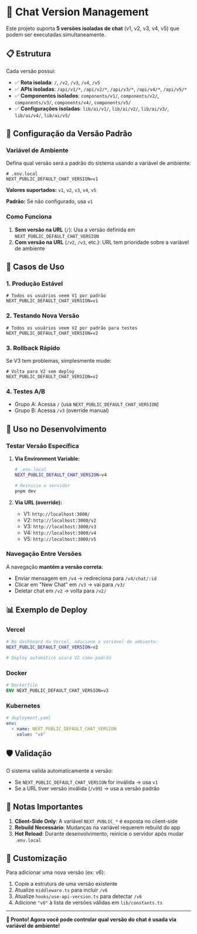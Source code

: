 # 🔄 Chat Version Management

Este projeto suporta **5 versões isoladas de chat** (v1, v2, v3, v4, v5) que podem ser executadas simultaneamente.

## 📋 Estrutura

Cada versão possui:
- ✅ **Rota isolada**: `/`, `/v2`, `/v3`, `/v4`, `/v5`
- ✅ **APIs isoladas**: `/api/v1/*`, `/api/v2/*`, `/api/v3/*`, `/api/v4/*`, `/api/v5/*`
- ✅ **Componentes isolados**: `components/v1/`, `components/v2/`, `components/v3/`, `components/v4/`, `components/v5/`
- ✅ **Configurações isoladas**: `lib/ai/v1/`, `lib/ai/v2/`, `lib/ai/v3/`, `lib/ai/v4/`, `lib/ai/v5/`

## 🎯 Configuração da Versão Padrão

### Variável de Ambiente

Defina qual versão será a padrão do sistema usando a variável de ambiente:

```env
# .env.local
NEXT_PUBLIC_DEFAULT_CHAT_VERSION=v1
```

**Valores suportados:** `v1`, `v2`, `v3`, `v4`, `v5`

**Padrão:** Se não configurado, usa `v1`

### Como Funciona

1. **Sem versão na URL** (`/`): Usa a versão definida em `NEXT_PUBLIC_DEFAULT_CHAT_VERSION`
2. **Com versão na URL** (`/v2`, `/v3`, etc.): URL tem prioridade sobre a variável de ambiente

## 🚀 Casos de Uso

### 1. Produção Estável
```env
# Todos os usuários veem V1 por padrão
NEXT_PUBLIC_DEFAULT_CHAT_VERSION=v1
```

### 2. Testando Nova Versão
```env
# Todos os usuários veem V2 por padrão para testes
NEXT_PUBLIC_DEFAULT_CHAT_VERSION=v2
```

### 3. Rollback Rápido
Se V3 tem problemas, simplesmente mude:
```env
# Volta para V2 sem deploy
NEXT_PUBLIC_DEFAULT_CHAT_VERSION=v2
```

### 4. Testes A/B
- Grupo A: Acessa `/` (usa `NEXT_PUBLIC_DEFAULT_CHAT_VERSION`)
- Grupo B: Acessa `/v3` (override manual)

## 🔧 Uso no Desenvolvimento

### Testar Versão Específica

1. **Via Environment Variable:**
   ```bash
   # .env.local
   NEXT_PUBLIC_DEFAULT_CHAT_VERSION=v4
   
   # Reinicie o servidor
   pnpm dev
   ```

2. **Via URL (override):**
   - V1: `http://localhost:3000/`
   - V2: `http://localhost:3000/v2`
   - V3: `http://localhost:3000/v3`
   - V4: `http://localhost:3000/v4`
   - V5: `http://localhost:3000/v5`

### Navegação Entre Versões

A navegação **mantém a versão correta**:
- Enviar mensagem em `/v4` → redireciona para `/v4/chat/:id`
- Clicar em "New Chat" em `/v3` → vai para `/v3/`
- Deletar chat em `/v2` → volta para `/v2/`

## 📊 Exemplo de Deploy

### Vercel

```bash
# No dashboard da Vercel, adicione a variável de ambiente:
NEXT_PUBLIC_DEFAULT_CHAT_VERSION=v2

# Deploy automático usará V2 como padrão
```

### Docker

```dockerfile
# Dockerfile
ENV NEXT_PUBLIC_DEFAULT_CHAT_VERSION=v3
```

### Kubernetes

```yaml
# deployment.yaml
env:
  - name: NEXT_PUBLIC_DEFAULT_CHAT_VERSION
    value: "v4"
```

## 🛡️ Validação

O sistema valida automaticamente a versão:
- Se `NEXT_PUBLIC_DEFAULT_CHAT_VERSION` for inválida → usa `v1`
- Se a URL tiver versão inválida (`/v99`) → usa a versão padrão

## 📝 Notas Importantes

1. **Client-Side Only**: A variável `NEXT_PUBLIC_*` é exposta no client-side
2. **Rebuild Necessário**: Mudanças na variável requerem rebuild do app
3. **Hot Reload**: Durante desenvolvimento, reinicie o servidor após mudar `.env.local`

## 🎨 Customização

Para adicionar uma nova versão (ex: v6):

1. Copie a estrutura de uma versão existente
2. Atualize `middleware.ts` para incluir `/v6`
3. Atualize `hooks/use-api-version.ts` para detectar `/v6`
4. Adicione `"v6"` à lista de versões válidas em `lib/constants.ts`

---

**🚀 Pronto! Agora você pode controlar qual versão do chat é usada via variável de ambiente!**

